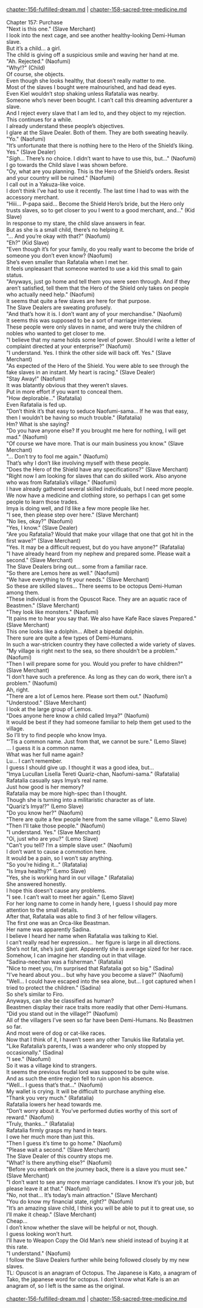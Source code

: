 [chapter-156-fulfilled-dream.md](./chapter-156-fulfilled-dream.md) | [chapter-158-sacred-tree-medicine.md](./chapter-158-sacred-tree-medicine.md) <br/>
<br/>
Chapter 157: Purchase<br/>
"Next is this one." (Slave Merchant)<br/>
I look into the next cage, and see another healthy-looking Demi-Human slave.<br/>
But it’s a child… a girl.<br/>
The child is giving off a suspicious smile and waving her hand at me.<br/>
"Ah. Rejected." (Naofumi)<br/>
"Why!?" (Child)<br/>
Of course, she objects.<br/>
Even though she looks healthy, that doesn’t really matter to me.<br/>
Most of the slaves I bought were malnourished, and had dead eyes.<br/>
Even Kiel wouldn’t stop shaking unless Rafatalia was nearby.<br/>
Someone who’s never been bought. I can’t call this dreaming adventurer a slave.<br/>
And I reject every slave that I am led to, and they object to my rejection.<br/>
This continues for a while.<br/>
I already understand these people’s objectives.<br/>
I glare at the Slave Dealer. Both of them. They are both sweating heavily.<br/>
"Yo." (Naofumi)<br/>
"It’s unfortunate that there is nothing here to the Hero of the Shield’s liking. Yes." (Slave Dealer)<br/>
"*Sigh*… There’s no choice. I didn’t want to have to use this, but…" (Naofumi)<br/>
I go towards the Child slave I was shown before.<br/>
"Oy, what are you planning. This is the Hero of the Shield’s orders. Resist and your country will be ruined." (Naofumi)<br/>
I call out in a Yakuza-like voice.<br/>
I don’t think I’ve had to use it recently. The last time I had to was with the accessory merchant.<br/>
"Hiii… P-papa said… Become the Shield Hero’s bride, but the Hero only trusts slaves, so to get closer to you I went to a good merchant, and…" (Kid Slave)<br/>
In response to my stare, the child slave answers in fear.<br/>
But as she is a small child, there’s no helping it.<br/>
"… And you’re okay with that?" (Naofumi)<br/>
"Eh?" (Kid Slave)<br/>
"Even though it’s for your family, do you really want to become the bride of someone you don’t even know? (Naofumi)<br/>
She’s even smaller than Rafatalia when I met her.<br/>
It feels unpleasant that someone wanted to use a kid this small to gain status.<br/>
"Anyways, just go home and tell them you were seen through. And if they aren’t satisfied, tell them that the Hero of the Shield only takes on people who actually need help." (Naofumi)<br/>
It seems that quite a few slaves are here for that purpose.<br/>
The Slave Dealers are sweating profusely.<br/>
"And that’s how it is. I don’t want any of your merchandise." (Naofumi)<br/>
It seems this was supposed to be a sort of marriage interview.<br/>
These people were only slaves in name, and were truly the children of nobles who wanted to get closer to me.<br/>
"I believe that my name holds some level of power. Should I write a letter of complaint directed at your enterprise?" (Naofumi)<br/>
"I understand. Yes. I think the other side will back off. Yes." (Slave Merchant)<br/>
"As expected of the Hero of the Shield. You were able to see through the fake slaves in an instant. My heart is racing." (Slave Dealer)<br/>
"Stay Away!" (Naofumi)<br/>
It was blatantly obvious that they weren’t slaves.<br/>
Put in more effort if you want to conceal them.<br/>
"How deplorable…" (Rafatalia)<br/>
Even Rafatalia is fed up.<br/>
"Don’t think it’s that easy to seduce Naofumi-sama… If he was that easy, then I wouldn’t be having so much trouble." (Rafatalia)<br/>
Hm? What is she saying?<br/>
"Do you have anyone else? If you brought me here for nothing, I will get mad." (Naofumi)<br/>
"Of course we have more. That is our main business you know." (Slave Merchant)<br/>
"… Don’t try to fool me again." (Naofumi)<br/>
That’s why I don’t like involving myself with these people.<br/>
"Does the Hero of the Shield have any specifications?" (Slave Merchant)<br/>
"Right now I am looking for slaves that can do skilled work. Also anyone who was from Rafatalia’s village." (Naofumi)<br/>
I have already gathered several skilled individuals, but I need more people.<br/>
We now have a medicine and clothing store, so perhaps I can get some people to learn those trades.<br/>
Imya is doing well, and I’d like a few more people like her.<br/>
"I see, then please step over here." (Slave Merchant)<br/>
"No lies, okay?" (Naofumi)<br/>
"Yes, I know." (Slave Dealer)<br/>
"Are you Rafatalia? Would that make your village that one that got hit in the first wave?" (Slave Merchant)<br/>
"Yes. It may be a difficult request, but do you have anyone?" (Rafatalia)<br/>
"I have already heard from my nephew and prepared some. Please wait a second." (Slave Merchant)<br/>
The Slave Dealers bring out… some from a familiar race.<br/>
"So there are Lemos here as well." (Naofumi)<br/>
"We have everything to fit your needs." (Slave Merchant)<br/>
So these are skilled slaves… There seems to be octopus Demi-Human among them.<br/>
"These individual is from the Opuscot Race. They are an aquatic race of Beastmen." (Slave Merchant)<br/>
"They look like monsters." (Naofumi)<br/>
"It pains me to hear you say that. We also have Kafe Race slaves Prepared." (Slave Merchant)<br/>
This one looks like a dolphin… Albeit a bipedal dolphin.<br/>
There sure are quite a few types of Demi-Humans.<br/>
In such a war-stricken country they have collected a wide variety of slaves.<br/>
"My village is right next to the sea, so there shouldn’t be a problem." (Naofumi)<br/>
"Then I will prepare some for you. Would you prefer to have children?" (Slave Merchant)<br/>
"I don’t have such a preference. As long as they can do work, there isn’t a problem." (Naofumi)<br/>
Ah, right.<br/>
"There are a lot of Lemos here. Please sort them out." (Naofumi)<br/>
"Understood." (Slave Merchant)<br/>
I look at the large group of Lemos.<br/>
"Does anyone here know a child called Imya?" (Naofumi)<br/>
It would be best if they had someone familiar to help them get used to the village.<br/>
So I’ll try to find people who know Imya.<br/>
"’Tis a common name. Just from that, we cannot be sure." (Lemo Slave)<br/>
… I guess it is a common name.<br/>
What was her full name again?<br/>
Lu… I can’t remember.<br/>
I guess I should give up. I thought it was a good idea, but…<br/>
"Imya Lucullan Lisella Tereti Quariz-chan, Naofumi-sama." (Rafatalia)<br/>
Rafatalia casually says Imya’s real name.<br/>
Just how good is her memory?<br/>
Rafatalia may be more high-spec than I thought.<br/>
Though she is turning into a militaristic character as of late.<br/>
"Quariz’s Imya!?" (Lemo Slave)<br/>
"Do you know her?" (Naofumi)<br/>
"There are quite a few people here from the same village." (Lemo Slave)<br/>
"Then I’ll take those people." (Naofumi)<br/>
"I understand. Yes." (Slave Merchant)<br/>
"Oi, just who are you?" (Lemo Slave)<br/>
"Can’t you tell? I’m a simple slave user." (Naofumi)<br/>
I don’t want to cause a commotion here.<br/>
It would be a pain, so I won’t say anything.<br/>
"So you’re hiding it…" (Rafatalia)<br/>
"Is Imya healthy?" (Lemo Slave)<br/>
"Yes, she is working hard in our village." (Rafatalia)<br/>
She answered honestly.<br/>
I hope this doesn’t cause any problems.<br/>
"I see. I can’t wait to meet her again." (Lemo Slave)<br/>
For her long name to come in handy here, I guess I should pay more attention to the small details.<br/>
After that, Rafatalia was able to find 3 of her fellow villagers.<br/>
The first one was an Orca-like Beastman.<br/>
Her name was apparently Sadina.<br/>
I believe I heard her name when Rafatalia was talking to Kiel.<br/>
I can’t really read her expression…  her figure is large in all directions.<br/>
She’s not fat, she’s just giant. Apparently she is average sized for her race.<br/>
Somehow, I can imagine her standing out in that village.<br/>
"Sadina-neechan was a fisherman." (Rafatalia)<br/>
"Nice to meet you, I’m surprised that Rafatalia got so big." (Sadina)<br/>
"I’ve heard about you… but why have you become a slave?" (Naofumi)<br/>
"Well… I could have escaped into the sea alone, but… I got captured when I tried to protect the children." (Sadina)<br/>
So she’s similar to Firo.<br/>
Anyways, can she be classified as human?<br/>
Beastmen display their race traits more readily that other Demi-Humans.<br/>
"Did you stand out in the village?" (Naofumi)<br/>
All of the villagers I’ve seen so far have been Demi-Humans. No Beastmen so far.<br/>
And most were of dog or cat-like races.<br/>
Now that I think of it, I haven’t seen any other Tanukis like Rafatalia yet.<br/>
"Like Rafatalia’s parents, I was a wanderer who only stopped by occasionally." (Sadina)<br/>
"I see." (Naofumi)<br/>
So it was a village kind to strangers.<br/>
It seems the previous feudal lord was supposed to be quite wise.<br/>
And as such the entire region fell to ruin upon his absence.<br/>
"Well… I guess that’s that…" (Naofumi)<br/>
My wallet is crying. It will be difficult to purchase anything else.<br/>
"Thank you very much." (Rafatalia)<br/>
Rafatalia lowers her head towards me.<br/>
"Don’t worry about it. You’ve performed duties worthy of this sort of reward." (Naofumi)<br/>
"Truly, thanks…" (Rafatalia)<br/>
Rafatalia firmly grasps my hand in tears.<br/>
I owe her much more than just this.<br/>
"Then I guess it’s time to go home." (Naofumi)<br/>
"Please wait a second." (Slave Merchant)<br/>
The Slave Dealer of this country stops me.<br/>
"What? Is there anything else?" (Naofumi)<br/>
"Before you embark on the journey back, there is a slave you must see." (Slave Merchant)<br/>
"I don’t want to see any more marriage candidates. I know it’s your job, but please leave it at that." (Naofumi)<br/>
"No, not that… It’s today’s main attraction." (Slave Merchant)<br/>
"You do know my financial state, right?" (Naofumi)<br/>
"It’s an amazing slave child, I think you will be able to put it to great use, so I’ll make it cheap." (Slave Merchant)<br/>
Cheap…<br/>
I don’t know whether the slave will be helpful or not, though.<br/>
I guess looking won’t hurt.<br/>
I’ll have to Weapon Copy the Old Man’s new shield instead of buying it at this rate.<br/>
"I understand." (Naofumi)<br/>
I follow the Slave Dealers further while being followed closely by my new slaves.<br/>
TL: Opuscot is an anagram of Octopus. The Japanese is Kato, a anagram of Tako, the japanese word for octopus. I don’t know what Kafe is an an anagram of, so I left is the same as the original.<br/>
<br/>
[chapter-156-fulfilled-dream.md](./chapter-156-fulfilled-dream.md) | [chapter-158-sacred-tree-medicine.md](./chapter-158-sacred-tree-medicine.md) <br/>
